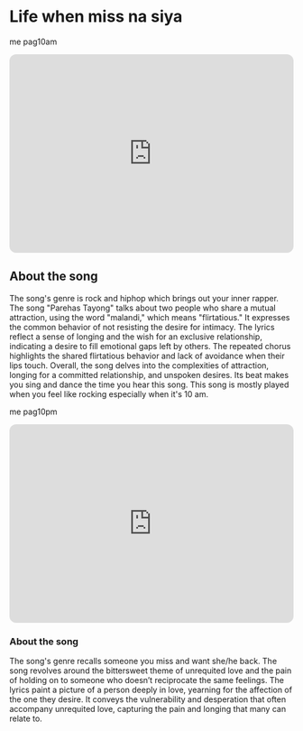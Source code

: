 # Life when miss na siya
me pag10am
<iframe style="border-radius:12px" src="https://open.spotify.com/embed/album/3as5iLN6ugZO7Kz4xVaHdk?utm_source=generator" width="100%" height="352" frameBorder="0" allowfullscreen="" allow="autoplay; clipboard-write; encrypted-media; fullscreen; picture-in-picture" loading="lazy"></iframe>

## About the song
The song's genre is rock and hiphop which brings out your inner rapper. The song "Parehas Tayong" talks about two people who share a mutual attraction, using the word "malandi," which means "flirtatious." It expresses the common behavior of not resisting the desire for intimacy. The lyrics reflect a sense of longing and the wish for an exclusive relationship, indicating a desire to fill emotional gaps left by others. The repeated chorus highlights the shared flirtatious behavior and lack of avoidance when their lips touch. Overall, the song delves into the complexities of attraction, longing for a committed relationship, and unspoken desires. Its beat makes you sing and dance the time you hear this song. This song is mostly played when you feel like rocking especially when it's 10 am. 

me pag10pm
<iframe style="border-radius:12px" src="https://open.spotify.com/embed/track/69u8qQcaA3o0A7Ko87juqp?utm_source=generator" width="100%" height="352" frameBorder="0" allowfullscreen="" allow="autoplay; clipboard-write; encrypted-media; fullscreen; picture-in-picture" loading="lazy"></iframe>

### About the song 
The song's genre recalls someone you miss and want she/he back. The song revolves around the bittersweet theme of unrequited love and the pain of holding on to someone who doesn’t reciprocate the same feelings. The lyrics paint a picture of a person deeply in love, yearning for the affection of the one they desire. It conveys the vulnerability and desperation that often accompany unrequited love, capturing the pain and longing that many can relate to.


